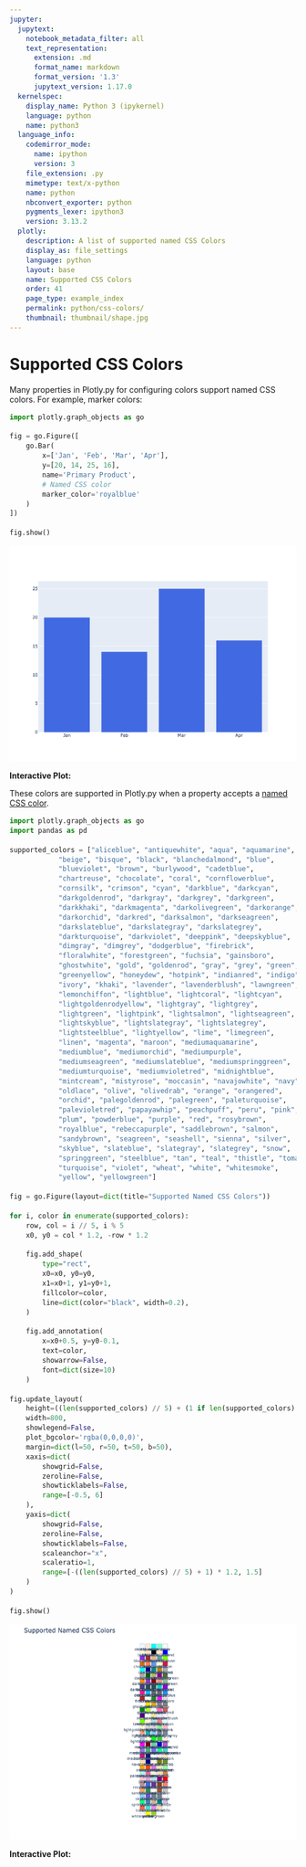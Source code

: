 ```yaml
---
jupyter:
  jupytext:
    notebook_metadata_filter: all
    text_representation:
      extension: .md
      format_name: markdown
      format_version: '1.3'
      jupytext_version: 1.17.0
  kernelspec:
    display_name: Python 3 (ipykernel)
    language: python
    name: python3
  language_info:
    codemirror_mode:
      name: ipython
      version: 3
    file_extension: .py
    mimetype: text/x-python
    name: python
    nbconvert_exporter: python
    pygments_lexer: ipython3
    version: 3.13.2
  plotly:
    description: A list of supported named CSS Colors
    display_as: file_settings
    language: python
    layout: base
    name: Supported CSS Colors
    order: 41
    page_type: example_index
    permalink: python/css-colors/
    thumbnail: thumbnail/shape.jpg
---
```


# Supported CSS Colors

Many properties in Plotly.py for configuring colors support named CSS colors. For example, marker colors:

```python
import plotly.graph_objects as go

fig = go.Figure([
    go.Bar(
        x=['Jan', 'Feb', 'Mar', 'Apr'],
        y=[20, 14, 25, 16],
        name='Primary Product',
        # Named CSS color
        marker_color='royalblue'
    )
])

fig.show()
```

![Generated Plot](./supported-colors_1.png)

**Interactive Plot:**

<div>                        <script type="text/javascript">window.PlotlyConfig = {MathJaxConfig: 'local'};</script>
        <script charset="utf-8" src="https://cdn.plot.ly/plotly-3.1.0.min.js" integrity="sha256-Ei4740bWZhaUTQuD6q9yQlgVCMPBz6CZWhevDYPv93A=" crossorigin="anonymous"></script>                <div id="plotly-div-1" class="plotly-graph-div" style="height:100%; width:100%;"></div>            <script type="text/javascript">                window.PLOTLYENV=window.PLOTLYENV || {};                                if (document.getElementById("plotly-div-1")) {                    Plotly.newPlot(                        "plotly-div-1",                        [{"marker":{"color":"royalblue"},"name":"Primary Product","x":["Jan","Feb","Mar","Apr"],"y":[20,14,25,16],"type":"bar"}],                        {"template":{"data":{"histogram2dcontour":[{"type":"histogram2dcontour","colorbar":{"outlinewidth":0,"ticks":""},"colorscale":[[0.0,"#0d0887"],[0.1111111111111111,"#46039f"],[0.2222222222222222,"#7201a8"],[0.3333333333333333,"#9c179e"],[0.4444444444444444,"#bd3786"],[0.5555555555555556,"#d8576b"],[0.6666666666666666,"#ed7953"],[0.7777777777777778,"#fb9f3a"],[0.8888888888888888,"#fdca26"],[1.0,"#f0f921"]]}],"choropleth":[{"type":"choropleth","colorbar":{"outlinewidth":0,"ticks":""}}],"histogram2d":[{"type":"histogram2d","colorbar":{"outlinewidth":0,"ticks":""},"colorscale":[[0.0,"#0d0887"],[0.1111111111111111,"#46039f"],[0.2222222222222222,"#7201a8"],[0.3333333333333333,"#9c179e"],[0.4444444444444444,"#bd3786"],[0.5555555555555556,"#d8576b"],[0.6666666666666666,"#ed7953"],[0.7777777777777778,"#fb9f3a"],[0.8888888888888888,"#fdca26"],[1.0,"#f0f921"]]}],"heatmap":[{"type":"heatmap","colorbar":{"outlinewidth":0,"ticks":""},"colorscale":[[0.0,"#0d0887"],[0.1111111111111111,"#46039f"],[0.2222222222222222,"#7201a8"],[0.3333333333333333,"#9c179e"],[0.4444444444444444,"#bd3786"],[0.5555555555555556,"#d8576b"],[0.6666666666666666,"#ed7953"],[0.7777777777777778,"#fb9f3a"],[0.8888888888888888,"#fdca26"],[1.0,"#f0f921"]]}],"contourcarpet":[{"type":"contourcarpet","colorbar":{"outlinewidth":0,"ticks":""}}],"contour":[{"type":"contour","colorbar":{"outlinewidth":0,"ticks":""},"colorscale":[[0.0,"#0d0887"],[0.1111111111111111,"#46039f"],[0.2222222222222222,"#7201a8"],[0.3333333333333333,"#9c179e"],[0.4444444444444444,"#bd3786"],[0.5555555555555556,"#d8576b"],[0.6666666666666666,"#ed7953"],[0.7777777777777778,"#fb9f3a"],[0.8888888888888888,"#fdca26"],[1.0,"#f0f921"]]}],"surface":[{"type":"surface","colorbar":{"outlinewidth":0,"ticks":""},"colorscale":[[0.0,"#0d0887"],[0.1111111111111111,"#46039f"],[0.2222222222222222,"#7201a8"],[0.3333333333333333,"#9c179e"],[0.4444444444444444,"#bd3786"],[0.5555555555555556,"#d8576b"],[0.6666666666666666,"#ed7953"],[0.7777777777777778,"#fb9f3a"],[0.8888888888888888,"#fdca26"],[1.0,"#f0f921"]]}],"mesh3d":[{"type":"mesh3d","colorbar":{"outlinewidth":0,"ticks":""}}],"scatter":[{"fillpattern":{"fillmode":"overlay","size":10,"solidity":0.2},"type":"scatter"}],"parcoords":[{"type":"parcoords","line":{"colorbar":{"outlinewidth":0,"ticks":""}}}],"scatterpolargl":[{"type":"scatterpolargl","marker":{"colorbar":{"outlinewidth":0,"ticks":""}}}],"bar":[{"error_x":{"color":"#2a3f5f"},"error_y":{"color":"#2a3f5f"},"marker":{"line":{"color":"#E5ECF6","width":0.5},"pattern":{"fillmode":"overlay","size":10,"solidity":0.2}},"type":"bar"}],"scattergeo":[{"type":"scattergeo","marker":{"colorbar":{"outlinewidth":0,"ticks":""}}}],"scatterpolar":[{"type":"scatterpolar","marker":{"colorbar":{"outlinewidth":0,"ticks":""}}}],"histogram":[{"marker":{"pattern":{"fillmode":"overlay","size":10,"solidity":0.2}},"type":"histogram"}],"scattergl":[{"type":"scattergl","marker":{"colorbar":{"outlinewidth":0,"ticks":""}}}],"scatter3d":[{"type":"scatter3d","line":{"colorbar":{"outlinewidth":0,"ticks":""}},"marker":{"colorbar":{"outlinewidth":0,"ticks":""}}}],"scattermap":[{"type":"scattermap","marker":{"colorbar":{"outlinewidth":0,"ticks":""}}}],"scattermapbox":[{"type":"scattermapbox","marker":{"colorbar":{"outlinewidth":0,"ticks":""}}}],"scatterternary":[{"type":"scatterternary","marker":{"colorbar":{"outlinewidth":0,"ticks":""}}}],"scattercarpet":[{"type":"scattercarpet","marker":{"colorbar":{"outlinewidth":0,"ticks":""}}}],"carpet":[{"aaxis":{"endlinecolor":"#2a3f5f","gridcolor":"white","linecolor":"white","minorgridcolor":"white","startlinecolor":"#2a3f5f"},"baxis":{"endlinecolor":"#2a3f5f","gridcolor":"white","linecolor":"white","minorgridcolor":"white","startlinecolor":"#2a3f5f"},"type":"carpet"}],"table":[{"cells":{"fill":{"color":"#EBF0F8"},"line":{"color":"white"}},"header":{"fill":{"color":"#C8D4E3"},"line":{"color":"white"}},"type":"table"}],"barpolar":[{"marker":{"line":{"color":"#E5ECF6","width":0.5},"pattern":{"fillmode":"overlay","size":10,"solidity":0.2}},"type":"barpolar"}],"pie":[{"automargin":true,"type":"pie"}]},"layout":{"autotypenumbers":"strict","colorway":["#636efa","#EF553B","#00cc96","#ab63fa","#FFA15A","#19d3f3","#FF6692","#B6E880","#FF97FF","#FECB52"],"font":{"color":"#2a3f5f"},"hovermode":"closest","hoverlabel":{"align":"left"},"paper_bgcolor":"white","plot_bgcolor":"#E5ECF6","polar":{"bgcolor":"#E5ECF6","angularaxis":{"gridcolor":"white","linecolor":"white","ticks":""},"radialaxis":{"gridcolor":"white","linecolor":"white","ticks":""}},"ternary":{"bgcolor":"#E5ECF6","aaxis":{"gridcolor":"white","linecolor":"white","ticks":""},"baxis":{"gridcolor":"white","linecolor":"white","ticks":""},"caxis":{"gridcolor":"white","linecolor":"white","ticks":""}},"coloraxis":{"colorbar":{"outlinewidth":0,"ticks":""}},"colorscale":{"sequential":[[0.0,"#0d0887"],[0.1111111111111111,"#46039f"],[0.2222222222222222,"#7201a8"],[0.3333333333333333,"#9c179e"],[0.4444444444444444,"#bd3786"],[0.5555555555555556,"#d8576b"],[0.6666666666666666,"#ed7953"],[0.7777777777777778,"#fb9f3a"],[0.8888888888888888,"#fdca26"],[1.0,"#f0f921"]],"sequentialminus":[[0.0,"#0d0887"],[0.1111111111111111,"#46039f"],[0.2222222222222222,"#7201a8"],[0.3333333333333333,"#9c179e"],[0.4444444444444444,"#bd3786"],[0.5555555555555556,"#d8576b"],[0.6666666666666666,"#ed7953"],[0.7777777777777778,"#fb9f3a"],[0.8888888888888888,"#fdca26"],[1.0,"#f0f921"]],"diverging":[[0,"#8e0152"],[0.1,"#c51b7d"],[0.2,"#de77ae"],[0.3,"#f1b6da"],[0.4,"#fde0ef"],[0.5,"#f7f7f7"],[0.6,"#e6f5d0"],[0.7,"#b8e186"],[0.8,"#7fbc41"],[0.9,"#4d9221"],[1,"#276419"]]},"xaxis":{"gridcolor":"white","linecolor":"white","ticks":"","title":{"standoff":15},"zerolinecolor":"white","automargin":true,"zerolinewidth":2},"yaxis":{"gridcolor":"white","linecolor":"white","ticks":"","title":{"standoff":15},"zerolinecolor":"white","automargin":true,"zerolinewidth":2},"scene":{"xaxis":{"backgroundcolor":"#E5ECF6","gridcolor":"white","linecolor":"white","showbackground":true,"ticks":"","zerolinecolor":"white","gridwidth":2},"yaxis":{"backgroundcolor":"#E5ECF6","gridcolor":"white","linecolor":"white","showbackground":true,"ticks":"","zerolinecolor":"white","gridwidth":2},"zaxis":{"backgroundcolor":"#E5ECF6","gridcolor":"white","linecolor":"white","showbackground":true,"ticks":"","zerolinecolor":"white","gridwidth":2}},"shapedefaults":{"line":{"color":"#2a3f5f"}},"annotationdefaults":{"arrowcolor":"#2a3f5f","arrowhead":0,"arrowwidth":1},"geo":{"bgcolor":"white","landcolor":"#E5ECF6","subunitcolor":"white","showland":true,"showlakes":true,"lakecolor":"white"},"title":{"x":0.05},"mapbox":{"style":"light"}}}},                        {"responsive": true}                    )                };            </script>        </div>

These colors are supported in Plotly.py when a property accepts a [named CSS color](https://developer.mozilla.org/en-US/docs/Web/CSS/named-color).

```python hide_code=true
import plotly.graph_objects as go
import pandas as pd

supported_colors = ["aliceblue", "antiquewhite", "aqua", "aquamarine", "azure",
            "beige", "bisque", "black", "blanchedalmond", "blue",
            "blueviolet", "brown", "burlywood", "cadetblue",
            "chartreuse", "chocolate", "coral", "cornflowerblue",
            "cornsilk", "crimson", "cyan", "darkblue", "darkcyan",
            "darkgoldenrod", "darkgray", "darkgrey", "darkgreen",
            "darkkhaki", "darkmagenta", "darkolivegreen", "darkorange",
            "darkorchid", "darkred", "darksalmon", "darkseagreen",
            "darkslateblue", "darkslategray", "darkslategrey",
            "darkturquoise", "darkviolet", "deeppink", "deepskyblue",
            "dimgray", "dimgrey", "dodgerblue", "firebrick",
            "floralwhite", "forestgreen", "fuchsia", "gainsboro",
            "ghostwhite", "gold", "goldenrod", "gray", "grey", "green",
            "greenyellow", "honeydew", "hotpink", "indianred", "indigo",
            "ivory", "khaki", "lavender", "lavenderblush", "lawngreen",
            "lemonchiffon", "lightblue", "lightcoral", "lightcyan",
            "lightgoldenrodyellow", "lightgray", "lightgrey",
            "lightgreen", "lightpink", "lightsalmon", "lightseagreen",
            "lightskyblue", "lightslategray", "lightslategrey",
            "lightsteelblue", "lightyellow", "lime", "limegreen",
            "linen", "magenta", "maroon", "mediumaquamarine",
            "mediumblue", "mediumorchid", "mediumpurple",
            "mediumseagreen", "mediumslateblue", "mediumspringgreen",
            "mediumturquoise", "mediumvioletred", "midnightblue",
            "mintcream", "mistyrose", "moccasin", "navajowhite", "navy",
            "oldlace", "olive", "olivedrab", "orange", "orangered",
            "orchid", "palegoldenrod", "palegreen", "paleturquoise",
            "palevioletred", "papayawhip", "peachpuff", "peru", "pink",
            "plum", "powderblue", "purple", "red", "rosybrown",
            "royalblue", "rebeccapurple", "saddlebrown", "salmon",
            "sandybrown", "seagreen", "seashell", "sienna", "silver",
            "skyblue", "slateblue", "slategray", "slategrey", "snow",
            "springgreen", "steelblue", "tan", "teal", "thistle", "tomato",
            "turquoise", "violet", "wheat", "white", "whitesmoke",
            "yellow", "yellowgreen"]

fig = go.Figure(layout=dict(title="Supported Named CSS Colors"))

for i, color in enumerate(supported_colors):
    row, col = i // 5, i % 5
    x0, y0 = col * 1.2, -row * 1.2

    fig.add_shape(
        type="rect",
        x0=x0, y0=y0,
        x1=x0+1, y1=y0+1,
        fillcolor=color,
        line=dict(color="black", width=0.2),
    )

    fig.add_annotation(
        x=x0+0.5, y=y0-0.1,
        text=color,
        showarrow=False,
        font=dict(size=10)
    )

fig.update_layout(
    height=((len(supported_colors) // 5) + (1 if len(supported_colors) % 5 else 0)) * 120,
    width=800,
    showlegend=False,
    plot_bgcolor='rgba(0,0,0,0)',
    margin=dict(l=50, r=50, t=50, b=50),
    xaxis=dict(
        showgrid=False,
        zeroline=False,
        showticklabels=False,
        range=[-0.5, 6]
    ),
    yaxis=dict(
        showgrid=False,
        zeroline=False,
        showticklabels=False,
        scaleanchor="x",
        scaleratio=1,
        range=[-((len(supported_colors) // 5) + 1) * 1.2, 1.5]
    )
)

fig.show()
```

![Generated Plot](./supported-colors_2.png)

**Interactive Plot:**

<div>                        <script type="text/javascript">window.PlotlyConfig = {MathJaxConfig: 'local'};</script>
        <script charset="utf-8" src="https://cdn.plot.ly/plotly-3.1.0.min.js" integrity="sha256-Ei4740bWZhaUTQuD6q9yQlgVCMPBz6CZWhevDYPv93A=" crossorigin="anonymous"></script>                <div id="plotly-div-2" class="plotly-graph-div" style="height:3600px; width:800px;"></div>            <script type="text/javascript">                window.PLOTLYENV=window.PLOTLYENV || {};                                if (document.getElementById("plotly-div-2")) {                    Plotly.newPlot(                        "plotly-div-2",                        [],                        {"title":{"text":"Supported Named CSS Colors"},"template":{"data":{"histogram2dcontour":[{"type":"histogram2dcontour","colorbar":{"outlinewidth":0,"ticks":""},"colorscale":[[0.0,"#0d0887"],[0.1111111111111111,"#46039f"],[0.2222222222222222,"#7201a8"],[0.3333333333333333,"#9c179e"],[0.4444444444444444,"#bd3786"],[0.5555555555555556,"#d8576b"],[0.6666666666666666,"#ed7953"],[0.7777777777777778,"#fb9f3a"],[0.8888888888888888,"#fdca26"],[1.0,"#f0f921"]]}],"choropleth":[{"type":"choropleth","colorbar":{"outlinewidth":0,"ticks":""}}],"histogram2d":[{"type":"histogram2d","colorbar":{"outlinewidth":0,"ticks":""},"colorscale":[[0.0,"#0d0887"],[0.1111111111111111,"#46039f"],[0.2222222222222222,"#7201a8"],[0.3333333333333333,"#9c179e"],[0.4444444444444444,"#bd3786"],[0.5555555555555556,"#d8576b"],[0.6666666666666666,"#ed7953"],[0.7777777777777778,"#fb9f3a"],[0.8888888888888888,"#fdca26"],[1.0,"#f0f921"]]}],"heatmap":[{"type":"heatmap","colorbar":{"outlinewidth":0,"ticks":""},"colorscale":[[0.0,"#0d0887"],[0.1111111111111111,"#46039f"],[0.2222222222222222,"#7201a8"],[0.3333333333333333,"#9c179e"],[0.4444444444444444,"#bd3786"],[0.5555555555555556,"#d8576b"],[0.6666666666666666,"#ed7953"],[0.7777777777777778,"#fb9f3a"],[0.8888888888888888,"#fdca26"],[1.0,"#f0f921"]]}],"contourcarpet":[{"type":"contourcarpet","colorbar":{"outlinewidth":0,"ticks":""}}],"contour":[{"type":"contour","colorbar":{"outlinewidth":0,"ticks":""},"colorscale":[[0.0,"#0d0887"],[0.1111111111111111,"#46039f"],[0.2222222222222222,"#7201a8"],[0.3333333333333333,"#9c179e"],[0.4444444444444444,"#bd3786"],[0.5555555555555556,"#d8576b"],[0.6666666666666666,"#ed7953"],[0.7777777777777778,"#fb9f3a"],[0.8888888888888888,"#fdca26"],[1.0,"#f0f921"]]}],"surface":[{"type":"surface","colorbar":{"outlinewidth":0,"ticks":""},"colorscale":[[0.0,"#0d0887"],[0.1111111111111111,"#46039f"],[0.2222222222222222,"#7201a8"],[0.3333333333333333,"#9c179e"],[0.4444444444444444,"#bd3786"],[0.5555555555555556,"#d8576b"],[0.6666666666666666,"#ed7953"],[0.7777777777777778,"#fb9f3a"],[0.8888888888888888,"#fdca26"],[1.0,"#f0f921"]]}],"mesh3d":[{"type":"mesh3d","colorbar":{"outlinewidth":0,"ticks":""}}],"scatter":[{"fillpattern":{"fillmode":"overlay","size":10,"solidity":0.2},"type":"scatter"}],"parcoords":[{"type":"parcoords","line":{"colorbar":{"outlinewidth":0,"ticks":""}}}],"scatterpolargl":[{"type":"scatterpolargl","marker":{"colorbar":{"outlinewidth":0,"ticks":""}}}],"bar":[{"error_x":{"color":"#2a3f5f"},"error_y":{"color":"#2a3f5f"},"marker":{"line":{"color":"#E5ECF6","width":0.5},"pattern":{"fillmode":"overlay","size":10,"solidity":0.2}},"type":"bar"}],"scattergeo":[{"type":"scattergeo","marker":{"colorbar":{"outlinewidth":0,"ticks":""}}}],"scatterpolar":[{"type":"scatterpolar","marker":{"colorbar":{"outlinewidth":0,"ticks":""}}}],"histogram":[{"marker":{"pattern":{"fillmode":"overlay","size":10,"solidity":0.2}},"type":"histogram"}],"scattergl":[{"type":"scattergl","marker":{"colorbar":{"outlinewidth":0,"ticks":""}}}],"scatter3d":[{"type":"scatter3d","line":{"colorbar":{"outlinewidth":0,"ticks":""}},"marker":{"colorbar":{"outlinewidth":0,"ticks":""}}}],"scattermap":[{"type":"scattermap","marker":{"colorbar":{"outlinewidth":0,"ticks":""}}}],"scattermapbox":[{"type":"scattermapbox","marker":{"colorbar":{"outlinewidth":0,"ticks":""}}}],"scatterternary":[{"type":"scatterternary","marker":{"colorbar":{"outlinewidth":0,"ticks":""}}}],"scattercarpet":[{"type":"scattercarpet","marker":{"colorbar":{"outlinewidth":0,"ticks":""}}}],"carpet":[{"aaxis":{"endlinecolor":"#2a3f5f","gridcolor":"white","linecolor":"white","minorgridcolor":"white","startlinecolor":"#2a3f5f"},"baxis":{"endlinecolor":"#2a3f5f","gridcolor":"white","linecolor":"white","minorgridcolor":"white","startlinecolor":"#2a3f5f"},"type":"carpet"}],"table":[{"cells":{"fill":{"color":"#EBF0F8"},"line":{"color":"white"}},"header":{"fill":{"color":"#C8D4E3"},"line":{"color":"white"}},"type":"table"}],"barpolar":[{"marker":{"line":{"color":"#E5ECF6","width":0.5},"pattern":{"fillmode":"overlay","size":10,"solidity":0.2}},"type":"barpolar"}],"pie":[{"automargin":true,"type":"pie"}]},"layout":{"autotypenumbers":"strict","colorway":["#636efa","#EF553B","#00cc96","#ab63fa","#FFA15A","#19d3f3","#FF6692","#B6E880","#FF97FF","#FECB52"],"font":{"color":"#2a3f5f"},"hovermode":"closest","hoverlabel":{"align":"left"},"paper_bgcolor":"white","plot_bgcolor":"#E5ECF6","polar":{"bgcolor":"#E5ECF6","angularaxis":{"gridcolor":"white","linecolor":"white","ticks":""},"radialaxis":{"gridcolor":"white","linecolor":"white","ticks":""}},"ternary":{"bgcolor":"#E5ECF6","aaxis":{"gridcolor":"white","linecolor":"white","ticks":""},"baxis":{"gridcolor":"white","linecolor":"white","ticks":""},"caxis":{"gridcolor":"white","linecolor":"white","ticks":""}},"coloraxis":{"colorbar":{"outlinewidth":0,"ticks":""}},"colorscale":{"sequential":[[0.0,"#0d0887"],[0.1111111111111111,"#46039f"],[0.2222222222222222,"#7201a8"],[0.3333333333333333,"#9c179e"],[0.4444444444444444,"#bd3786"],[0.5555555555555556,"#d8576b"],[0.6666666666666666,"#ed7953"],[0.7777777777777778,"#fb9f3a"],[0.8888888888888888,"#fdca26"],[1.0,"#f0f921"]],"sequentialminus":[[0.0,"#0d0887"],[0.1111111111111111,"#46039f"],[0.2222222222222222,"#7201a8"],[0.3333333333333333,"#9c179e"],[0.4444444444444444,"#bd3786"],[0.5555555555555556,"#d8576b"],[0.6666666666666666,"#ed7953"],[0.7777777777777778,"#fb9f3a"],[0.8888888888888888,"#fdca26"],[1.0,"#f0f921"]],"diverging":[[0,"#8e0152"],[0.1,"#c51b7d"],[0.2,"#de77ae"],[0.3,"#f1b6da"],[0.4,"#fde0ef"],[0.5,"#f7f7f7"],[0.6,"#e6f5d0"],[0.7,"#b8e186"],[0.8,"#7fbc41"],[0.9,"#4d9221"],[1,"#276419"]]},"xaxis":{"gridcolor":"white","linecolor":"white","ticks":"","title":{"standoff":15},"zerolinecolor":"white","automargin":true,"zerolinewidth":2},"yaxis":{"gridcolor":"white","linecolor":"white","ticks":"","title":{"standoff":15},"zerolinecolor":"white","automargin":true,"zerolinewidth":2},"scene":{"xaxis":{"backgroundcolor":"#E5ECF6","gridcolor":"white","linecolor":"white","showbackground":true,"ticks":"","zerolinecolor":"white","gridwidth":2},"yaxis":{"backgroundcolor":"#E5ECF6","gridcolor":"white","linecolor":"white","showbackground":true,"ticks":"","zerolinecolor":"white","gridwidth":2},"zaxis":{"backgroundcolor":"#E5ECF6","gridcolor":"white","linecolor":"white","showbackground":true,"ticks":"","zerolinecolor":"white","gridwidth":2}},"shapedefaults":{"line":{"color":"#2a3f5f"}},"annotationdefaults":{"arrowcolor":"#2a3f5f","arrowhead":0,"arrowwidth":1},"geo":{"bgcolor":"white","landcolor":"#E5ECF6","subunitcolor":"white","showland":true,"showlakes":true,"lakecolor":"white"},"title":{"x":0.05},"mapbox":{"style":"light"}}},"shapes":[{"fillcolor":"aliceblue","line":{"color":"black","width":0.2},"type":"rect","x0":0.0,"x1":1.0,"y0":0.0,"y1":1.0},{"fillcolor":"antiquewhite","line":{"color":"black","width":0.2},"type":"rect","x0":1.2,"x1":2.2,"y0":0.0,"y1":1.0},{"fillcolor":"aqua","line":{"color":"black","width":0.2},"type":"rect","x0":2.4,"x1":3.4,"y0":0.0,"y1":1.0},{"fillcolor":"aquamarine","line":{"color":"black","width":0.2},"type":"rect","x0":3.5999999999999996,"x1":4.6,"y0":0.0,"y1":1.0},{"fillcolor":"azure","line":{"color":"black","width":0.2},"type":"rect","x0":4.8,"x1":5.8,"y0":0.0,"y1":1.0},{"fillcolor":"beige","line":{"color":"black","width":0.2},"type":"rect","x0":0.0,"x1":1.0,"y0":-1.2,"y1":-0.19999999999999996},{"fillcolor":"bisque","line":{"color":"black","width":0.2},"type":"rect","x0":1.2,"x1":2.2,"y0":-1.2,"y1":-0.19999999999999996},{"fillcolor":"black","line":{"color":"black","width":0.2},"type":"rect","x0":2.4,"x1":3.4,"y0":-1.2,"y1":-0.19999999999999996},{"fillcolor":"blanchedalmond","line":{"color":"black","width":0.2},"type":"rect","x0":3.5999999999999996,"x1":4.6,"y0":-1.2,"y1":-0.19999999999999996},{"fillcolor":"blue","line":{"color":"black","width":0.2},"type":"rect","x0":4.8,"x1":5.8,"y0":-1.2,"y1":-0.19999999999999996},{"fillcolor":"blueviolet","line":{"color":"black","width":0.2},"type":"rect","x0":0.0,"x1":1.0,"y0":-2.4,"y1":-1.4},{"fillcolor":"brown","line":{"color":"black","width":0.2},"type":"rect","x0":1.2,"x1":2.2,"y0":-2.4,"y1":-1.4},{"fillcolor":"burlywood","line":{"color":"black","width":0.2},"type":"rect","x0":2.4,"x1":3.4,"y0":-2.4,"y1":-1.4},{"fillcolor":"cadetblue","line":{"color":"black","width":0.2},"type":"rect","x0":3.5999999999999996,"x1":4.6,"y0":-2.4,"y1":-1.4},{"fillcolor":"chartreuse","line":{"color":"black","width":0.2},"type":"rect","x0":4.8,"x1":5.8,"y0":-2.4,"y1":-1.4},{"fillcolor":"chocolate","line":{"color":"black","width":0.2},"type":"rect","x0":0.0,"x1":1.0,"y0":-3.5999999999999996,"y1":-2.5999999999999996},{"fillcolor":"coral","line":{"color":"black","width":0.2},"type":"rect","x0":1.2,"x1":2.2,"y0":-3.5999999999999996,"y1":-2.5999999999999996},{"fillcolor":"cornflowerblue","line":{"color":"black","width":0.2},"type":"rect","x0":2.4,"x1":3.4,"y0":-3.5999999999999996,"y1":-2.5999999999999996},{"fillcolor":"cornsilk","line":{"color":"black","width":0.2},"type":"rect","x0":3.5999999999999996,"x1":4.6,"y0":-3.5999999999999996,"y1":-2.5999999999999996},{"fillcolor":"crimson","line":{"color":"black","width":0.2},"type":"rect","x0":4.8,"x1":5.8,"y0":-3.5999999999999996,"y1":-2.5999999999999996},{"fillcolor":"cyan","line":{"color":"black","width":0.2},"type":"rect","x0":0.0,"x1":1.0,"y0":-4.8,"y1":-3.8},{"fillcolor":"darkblue","line":{"color":"black","width":0.2},"type":"rect","x0":1.2,"x1":2.2,"y0":-4.8,"y1":-3.8},{"fillcolor":"darkcyan","line":{"color":"black","width":0.2},"type":"rect","x0":2.4,"x1":3.4,"y0":-4.8,"y1":-3.8},{"fillcolor":"darkgoldenrod","line":{"color":"black","width":0.2},"type":"rect","x0":3.5999999999999996,"x1":4.6,"y0":-4.8,"y1":-3.8},{"fillcolor":"darkgray","line":{"color":"black","width":0.2},"type":"rect","x0":4.8,"x1":5.8,"y0":-4.8,"y1":-3.8},{"fillcolor":"darkgrey","line":{"color":"black","width":0.2},"type":"rect","x0":0.0,"x1":1.0,"y0":-6.0,"y1":-5.0},{"fillcolor":"darkgreen","line":{"color":"black","width":0.2},"type":"rect","x0":1.2,"x1":2.2,"y0":-6.0,"y1":-5.0},{"fillcolor":"darkkhaki","line":{"color":"black","width":0.2},"type":"rect","x0":2.4,"x1":3.4,"y0":-6.0,"y1":-5.0},{"fillcolor":"darkmagenta","line":{"color":"black","width":0.2},"type":"rect","x0":3.5999999999999996,"x1":4.6,"y0":-6.0,"y1":-5.0},{"fillcolor":"darkolivegreen","line":{"color":"black","width":0.2},"type":"rect","x0":4.8,"x1":5.8,"y0":-6.0,"y1":-5.0},{"fillcolor":"darkorange","line":{"color":"black","width":0.2},"type":"rect","x0":0.0,"x1":1.0,"y0":-7.199999999999999,"y1":-6.199999999999999},{"fillcolor":"darkorchid","line":{"color":"black","width":0.2},"type":"rect","x0":1.2,"x1":2.2,"y0":-7.199999999999999,"y1":-6.199999999999999},{"fillcolor":"darkred","line":{"color":"black","width":0.2},"type":"rect","x0":2.4,"x1":3.4,"y0":-7.199999999999999,"y1":-6.199999999999999},{"fillcolor":"darksalmon","line":{"color":"black","width":0.2},"type":"rect","x0":3.5999999999999996,"x1":4.6,"y0":-7.199999999999999,"y1":-6.199999999999999},{"fillcolor":"darkseagreen","line":{"color":"black","width":0.2},"type":"rect","x0":4.8,"x1":5.8,"y0":-7.199999999999999,"y1":-6.199999999999999},{"fillcolor":"darkslateblue","line":{"color":"black","width":0.2},"type":"rect","x0":0.0,"x1":1.0,"y0":-8.4,"y1":-7.4},{"fillcolor":"darkslategray","line":{"color":"black","width":0.2},"type":"rect","x0":1.2,"x1":2.2,"y0":-8.4,"y1":-7.4},{"fillcolor":"darkslategrey","line":{"color":"black","width":0.2},"type":"rect","x0":2.4,"x1":3.4,"y0":-8.4,"y1":-7.4},{"fillcolor":"darkturquoise","line":{"color":"black","width":0.2},"type":"rect","x0":3.5999999999999996,"x1":4.6,"y0":-8.4,"y1":-7.4},{"fillcolor":"darkviolet","line":{"color":"black","width":0.2},"type":"rect","x0":4.8,"x1":5.8,"y0":-8.4,"y1":-7.4},{"fillcolor":"deeppink","line":{"color":"black","width":0.2},"type":"rect","x0":0.0,"x1":1.0,"y0":-9.6,"y1":-8.6},{"fillcolor":"deepskyblue","line":{"color":"black","width":0.2},"type":"rect","x0":1.2,"x1":2.2,"y0":-9.6,"y1":-8.6},{"fillcolor":"dimgray","line":{"color":"black","width":0.2},"type":"rect","x0":2.4,"x1":3.4,"y0":-9.6,"y1":-8.6},{"fillcolor":"dimgrey","line":{"color":"black","width":0.2},"type":"rect","x0":3.5999999999999996,"x1":4.6,"y0":-9.6,"y1":-8.6},{"fillcolor":"dodgerblue","line":{"color":"black","width":0.2},"type":"rect","x0":4.8,"x1":5.8,"y0":-9.6,"y1":-8.6},{"fillcolor":"firebrick","line":{"color":"black","width":0.2},"type":"rect","x0":0.0,"x1":1.0,"y0":-10.799999999999999,"y1":-9.799999999999999},{"fillcolor":"floralwhite","line":{"color":"black","width":0.2},"type":"rect","x0":1.2,"x1":2.2,"y0":-10.799999999999999,"y1":-9.799999999999999},{"fillcolor":"forestgreen","line":{"color":"black","width":0.2},"type":"rect","x0":2.4,"x1":3.4,"y0":-10.799999999999999,"y1":-9.799999999999999},{"fillcolor":"fuchsia","line":{"color":"black","width":0.2},"type":"rect","x0":3.5999999999999996,"x1":4.6,"y0":-10.799999999999999,"y1":-9.799999999999999},{"fillcolor":"gainsboro","line":{"color":"black","width":0.2},"type":"rect","x0":4.8,"x1":5.8,"y0":-10.799999999999999,"y1":-9.799999999999999},{"fillcolor":"ghostwhite","line":{"color":"black","width":0.2},"type":"rect","x0":0.0,"x1":1.0,"y0":-12.0,"y1":-11.0},{"fillcolor":"gold","line":{"color":"black","width":0.2},"type":"rect","x0":1.2,"x1":2.2,"y0":-12.0,"y1":-11.0},{"fillcolor":"goldenrod","line":{"color":"black","width":0.2},"type":"rect","x0":2.4,"x1":3.4,"y0":-12.0,"y1":-11.0},{"fillcolor":"gray","line":{"color":"black","width":0.2},"type":"rect","x0":3.5999999999999996,"x1":4.6,"y0":-12.0,"y1":-11.0},{"fillcolor":"grey","line":{"color":"black","width":0.2},"type":"rect","x0":4.8,"x1":5.8,"y0":-12.0,"y1":-11.0},{"fillcolor":"green","line":{"color":"black","width":0.2},"type":"rect","x0":0.0,"x1":1.0,"y0":-13.2,"y1":-12.2},{"fillcolor":"greenyellow","line":{"color":"black","width":0.2},"type":"rect","x0":1.2,"x1":2.2,"y0":-13.2,"y1":-12.2},{"fillcolor":"honeydew","line":{"color":"black","width":0.2},"type":"rect","x0":2.4,"x1":3.4,"y0":-13.2,"y1":-12.2},{"fillcolor":"hotpink","line":{"color":"black","width":0.2},"type":"rect","x0":3.5999999999999996,"x1":4.6,"y0":-13.2,"y1":-12.2},{"fillcolor":"indianred","line":{"color":"black","width":0.2},"type":"rect","x0":4.8,"x1":5.8,"y0":-13.2,"y1":-12.2},{"fillcolor":"indigo","line":{"color":"black","width":0.2},"type":"rect","x0":0.0,"x1":1.0,"y0":-14.399999999999999,"y1":-13.399999999999999},{"fillcolor":"ivory","line":{"color":"black","width":0.2},"type":"rect","x0":1.2,"x1":2.2,"y0":-14.399999999999999,"y1":-13.399999999999999},{"fillcolor":"khaki","line":{"color":"black","width":0.2},"type":"rect","x0":2.4,"x1":3.4,"y0":-14.399999999999999,"y1":-13.399999999999999},{"fillcolor":"lavender","line":{"color":"black","width":0.2},"type":"rect","x0":3.5999999999999996,"x1":4.6,"y0":-14.399999999999999,"y1":-13.399999999999999},{"fillcolor":"lavenderblush","line":{"color":"black","width":0.2},"type":"rect","x0":4.8,"x1":5.8,"y0":-14.399999999999999,"y1":-13.399999999999999},{"fillcolor":"lawngreen","line":{"color":"black","width":0.2},"type":"rect","x0":0.0,"x1":1.0,"y0":-15.6,"y1":-14.6},{"fillcolor":"lemonchiffon","line":{"color":"black","width":0.2},"type":"rect","x0":1.2,"x1":2.2,"y0":-15.6,"y1":-14.6},{"fillcolor":"lightblue","line":{"color":"black","width":0.2},"type":"rect","x0":2.4,"x1":3.4,"y0":-15.6,"y1":-14.6},{"fillcolor":"lightcoral","line":{"color":"black","width":0.2},"type":"rect","x0":3.5999999999999996,"x1":4.6,"y0":-15.6,"y1":-14.6},{"fillcolor":"lightcyan","line":{"color":"black","width":0.2},"type":"rect","x0":4.8,"x1":5.8,"y0":-15.6,"y1":-14.6},{"fillcolor":"lightgoldenrodyellow","line":{"color":"black","width":0.2},"type":"rect","x0":0.0,"x1":1.0,"y0":-16.8,"y1":-15.8},{"fillcolor":"lightgray","line":{"color":"black","width":0.2},"type":"rect","x0":1.2,"x1":2.2,"y0":-16.8,"y1":-15.8},{"fillcolor":"lightgrey","line":{"color":"black","width":0.2},"type":"rect","x0":2.4,"x1":3.4,"y0":-16.8,"y1":-15.8},{"fillcolor":"lightgreen","line":{"color":"black","width":0.2},"type":"rect","x0":3.5999999999999996,"x1":4.6,"y0":-16.8,"y1":-15.8},{"fillcolor":"lightpink","line":{"color":"black","width":0.2},"type":"rect","x0":4.8,"x1":5.8,"y0":-16.8,"y1":-15.8},{"fillcolor":"lightsalmon","line":{"color":"black","width":0.2},"type":"rect","x0":0.0,"x1":1.0,"y0":-18.0,"y1":-17.0},{"fillcolor":"lightseagreen","line":{"color":"black","width":0.2},"type":"rect","x0":1.2,"x1":2.2,"y0":-18.0,"y1":-17.0},{"fillcolor":"lightskyblue","line":{"color":"black","width":0.2},"type":"rect","x0":2.4,"x1":3.4,"y0":-18.0,"y1":-17.0},{"fillcolor":"lightslategray","line":{"color":"black","width":0.2},"type":"rect","x0":3.5999999999999996,"x1":4.6,"y0":-18.0,"y1":-17.0},{"fillcolor":"lightslategrey","line":{"color":"black","width":0.2},"type":"rect","x0":4.8,"x1":5.8,"y0":-18.0,"y1":-17.0},{"fillcolor":"lightsteelblue","line":{"color":"black","width":0.2},"type":"rect","x0":0.0,"x1":1.0,"y0":-19.2,"y1":-18.2},{"fillcolor":"lightyellow","line":{"color":"black","width":0.2},"type":"rect","x0":1.2,"x1":2.2,"y0":-19.2,"y1":-18.2},{"fillcolor":"lime","line":{"color":"black","width":0.2},"type":"rect","x0":2.4,"x1":3.4,"y0":-19.2,"y1":-18.2},{"fillcolor":"limegreen","line":{"color":"black","width":0.2},"type":"rect","x0":3.5999999999999996,"x1":4.6,"y0":-19.2,"y1":-18.2},{"fillcolor":"linen","line":{"color":"black","width":0.2},"type":"rect","x0":4.8,"x1":5.8,"y0":-19.2,"y1":-18.2},{"fillcolor":"magenta","line":{"color":"black","width":0.2},"type":"rect","x0":0.0,"x1":1.0,"y0":-20.4,"y1":-19.4},{"fillcolor":"maroon","line":{"color":"black","width":0.2},"type":"rect","x0":1.2,"x1":2.2,"y0":-20.4,"y1":-19.4},{"fillcolor":"mediumaquamarine","line":{"color":"black","width":0.2},"type":"rect","x0":2.4,"x1":3.4,"y0":-20.4,"y1":-19.4},{"fillcolor":"mediumblue","line":{"color":"black","width":0.2},"type":"rect","x0":3.5999999999999996,"x1":4.6,"y0":-20.4,"y1":-19.4},{"fillcolor":"mediumorchid","line":{"color":"black","width":0.2},"type":"rect","x0":4.8,"x1":5.8,"y0":-20.4,"y1":-19.4},{"fillcolor":"mediumpurple","line":{"color":"black","width":0.2},"type":"rect","x0":0.0,"x1":1.0,"y0":-21.599999999999998,"y1":-20.599999999999998},{"fillcolor":"mediumseagreen","line":{"color":"black","width":0.2},"type":"rect","x0":1.2,"x1":2.2,"y0":-21.599999999999998,"y1":-20.599999999999998},{"fillcolor":"mediumslateblue","line":{"color":"black","width":0.2},"type":"rect","x0":2.4,"x1":3.4,"y0":-21.599999999999998,"y1":-20.599999999999998},{"fillcolor":"mediumspringgreen","line":{"color":"black","width":0.2},"type":"rect","x0":3.5999999999999996,"x1":4.6,"y0":-21.599999999999998,"y1":-20.599999999999998},{"fillcolor":"mediumturquoise","line":{"color":"black","width":0.2},"type":"rect","x0":4.8,"x1":5.8,"y0":-21.599999999999998,"y1":-20.599999999999998},{"fillcolor":"mediumvioletred","line":{"color":"black","width":0.2},"type":"rect","x0":0.0,"x1":1.0,"y0":-22.8,"y1":-21.8},{"fillcolor":"midnightblue","line":{"color":"black","width":0.2},"type":"rect","x0":1.2,"x1":2.2,"y0":-22.8,"y1":-21.8},{"fillcolor":"mintcream","line":{"color":"black","width":0.2},"type":"rect","x0":2.4,"x1":3.4,"y0":-22.8,"y1":-21.8},{"fillcolor":"mistyrose","line":{"color":"black","width":0.2},"type":"rect","x0":3.5999999999999996,"x1":4.6,"y0":-22.8,"y1":-21.8},{"fillcolor":"moccasin","line":{"color":"black","width":0.2},"type":"rect","x0":4.8,"x1":5.8,"y0":-22.8,"y1":-21.8},{"fillcolor":"navajowhite","line":{"color":"black","width":0.2},"type":"rect","x0":0.0,"x1":1.0,"y0":-24.0,"y1":-23.0},{"fillcolor":"navy","line":{"color":"black","width":0.2},"type":"rect","x0":1.2,"x1":2.2,"y0":-24.0,"y1":-23.0},{"fillcolor":"oldlace","line":{"color":"black","width":0.2},"type":"rect","x0":2.4,"x1":3.4,"y0":-24.0,"y1":-23.0},{"fillcolor":"olive","line":{"color":"black","width":0.2},"type":"rect","x0":3.5999999999999996,"x1":4.6,"y0":-24.0,"y1":-23.0},{"fillcolor":"olivedrab","line":{"color":"black","width":0.2},"type":"rect","x0":4.8,"x1":5.8,"y0":-24.0,"y1":-23.0},{"fillcolor":"orange","line":{"color":"black","width":0.2},"type":"rect","x0":0.0,"x1":1.0,"y0":-25.2,"y1":-24.2},{"fillcolor":"orangered","line":{"color":"black","width":0.2},"type":"rect","x0":1.2,"x1":2.2,"y0":-25.2,"y1":-24.2},{"fillcolor":"orchid","line":{"color":"black","width":0.2},"type":"rect","x0":2.4,"x1":3.4,"y0":-25.2,"y1":-24.2},{"fillcolor":"palegoldenrod","line":{"color":"black","width":0.2},"type":"rect","x0":3.5999999999999996,"x1":4.6,"y0":-25.2,"y1":-24.2},{"fillcolor":"palegreen","line":{"color":"black","width":0.2},"type":"rect","x0":4.8,"x1":5.8,"y0":-25.2,"y1":-24.2},{"fillcolor":"paleturquoise","line":{"color":"black","width":0.2},"type":"rect","x0":0.0,"x1":1.0,"y0":-26.4,"y1":-25.4},{"fillcolor":"palevioletred","line":{"color":"black","width":0.2},"type":"rect","x0":1.2,"x1":2.2,"y0":-26.4,"y1":-25.4},{"fillcolor":"papayawhip","line":{"color":"black","width":0.2},"type":"rect","x0":2.4,"x1":3.4,"y0":-26.4,"y1":-25.4},{"fillcolor":"peachpuff","line":{"color":"black","width":0.2},"type":"rect","x0":3.5999999999999996,"x1":4.6,"y0":-26.4,"y1":-25.4},{"fillcolor":"peru","line":{"color":"black","width":0.2},"type":"rect","x0":4.8,"x1":5.8,"y0":-26.4,"y1":-25.4},{"fillcolor":"pink","line":{"color":"black","width":0.2},"type":"rect","x0":0.0,"x1":1.0,"y0":-27.599999999999998,"y1":-26.599999999999998},{"fillcolor":"plum","line":{"color":"black","width":0.2},"type":"rect","x0":1.2,"x1":2.2,"y0":-27.599999999999998,"y1":-26.599999999999998},{"fillcolor":"powderblue","line":{"color":"black","width":0.2},"type":"rect","x0":2.4,"x1":3.4,"y0":-27.599999999999998,"y1":-26.599999999999998},{"fillcolor":"purple","line":{"color":"black","width":0.2},"type":"rect","x0":3.5999999999999996,"x1":4.6,"y0":-27.599999999999998,"y1":-26.599999999999998},{"fillcolor":"red","line":{"color":"black","width":0.2},"type":"rect","x0":4.8,"x1":5.8,"y0":-27.599999999999998,"y1":-26.599999999999998},{"fillcolor":"rosybrown","line":{"color":"black","width":0.2},"type":"rect","x0":0.0,"x1":1.0,"y0":-28.799999999999997,"y1":-27.799999999999997},{"fillcolor":"royalblue","line":{"color":"black","width":0.2},"type":"rect","x0":1.2,"x1":2.2,"y0":-28.799999999999997,"y1":-27.799999999999997},{"fillcolor":"rebeccapurple","line":{"color":"black","width":0.2},"type":"rect","x0":2.4,"x1":3.4,"y0":-28.799999999999997,"y1":-27.799999999999997},{"fillcolor":"saddlebrown","line":{"color":"black","width":0.2},"type":"rect","x0":3.5999999999999996,"x1":4.6,"y0":-28.799999999999997,"y1":-27.799999999999997},{"fillcolor":"salmon","line":{"color":"black","width":0.2},"type":"rect","x0":4.8,"x1":5.8,"y0":-28.799999999999997,"y1":-27.799999999999997},{"fillcolor":"sandybrown","line":{"color":"black","width":0.2},"type":"rect","x0":0.0,"x1":1.0,"y0":-30.0,"y1":-29.0},{"fillcolor":"seagreen","line":{"color":"black","width":0.2},"type":"rect","x0":1.2,"x1":2.2,"y0":-30.0,"y1":-29.0},{"fillcolor":"seashell","line":{"color":"black","width":0.2},"type":"rect","x0":2.4,"x1":3.4,"y0":-30.0,"y1":-29.0},{"fillcolor":"sienna","line":{"color":"black","width":0.2},"type":"rect","x0":3.5999999999999996,"x1":4.6,"y0":-30.0,"y1":-29.0},{"fillcolor":"silver","line":{"color":"black","width":0.2},"type":"rect","x0":4.8,"x1":5.8,"y0":-30.0,"y1":-29.0},{"fillcolor":"skyblue","line":{"color":"black","width":0.2},"type":"rect","x0":0.0,"x1":1.0,"y0":-31.2,"y1":-30.2},{"fillcolor":"slateblue","line":{"color":"black","width":0.2},"type":"rect","x0":1.2,"x1":2.2,"y0":-31.2,"y1":-30.2},{"fillcolor":"slategray","line":{"color":"black","width":0.2},"type":"rect","x0":2.4,"x1":3.4,"y0":-31.2,"y1":-30.2},{"fillcolor":"slategrey","line":{"color":"black","width":0.2},"type":"rect","x0":3.5999999999999996,"x1":4.6,"y0":-31.2,"y1":-30.2},{"fillcolor":"snow","line":{"color":"black","width":0.2},"type":"rect","x0":4.8,"x1":5.8,"y0":-31.2,"y1":-30.2},{"fillcolor":"springgreen","line":{"color":"black","width":0.2},"type":"rect","x0":0.0,"x1":1.0,"y0":-32.4,"y1":-31.4},{"fillcolor":"steelblue","line":{"color":"black","width":0.2},"type":"rect","x0":1.2,"x1":2.2,"y0":-32.4,"y1":-31.4},{"fillcolor":"tan","line":{"color":"black","width":0.2},"type":"rect","x0":2.4,"x1":3.4,"y0":-32.4,"y1":-31.4},{"fillcolor":"teal","line":{"color":"black","width":0.2},"type":"rect","x0":3.5999999999999996,"x1":4.6,"y0":-32.4,"y1":-31.4},{"fillcolor":"thistle","line":{"color":"black","width":0.2},"type":"rect","x0":4.8,"x1":5.8,"y0":-32.4,"y1":-31.4},{"fillcolor":"tomato","line":{"color":"black","width":0.2},"type":"rect","x0":0.0,"x1":1.0,"y0":-33.6,"y1":-32.6},{"fillcolor":"turquoise","line":{"color":"black","width":0.2},"type":"rect","x0":1.2,"x1":2.2,"y0":-33.6,"y1":-32.6},{"fillcolor":"violet","line":{"color":"black","width":0.2},"type":"rect","x0":2.4,"x1":3.4,"y0":-33.6,"y1":-32.6},{"fillcolor":"wheat","line":{"color":"black","width":0.2},"type":"rect","x0":3.5999999999999996,"x1":4.6,"y0":-33.6,"y1":-32.6},{"fillcolor":"white","line":{"color":"black","width":0.2},"type":"rect","x0":4.8,"x1":5.8,"y0":-33.6,"y1":-32.6},{"fillcolor":"whitesmoke","line":{"color":"black","width":0.2},"type":"rect","x0":0.0,"x1":1.0,"y0":-34.8,"y1":-33.8},{"fillcolor":"yellow","line":{"color":"black","width":0.2},"type":"rect","x0":1.2,"x1":2.2,"y0":-34.8,"y1":-33.8},{"fillcolor":"yellowgreen","line":{"color":"black","width":0.2},"type":"rect","x0":2.4,"x1":3.4,"y0":-34.8,"y1":-33.8}],"annotations":[{"font":{"size":10},"showarrow":false,"text":"aliceblue","x":0.5,"y":-0.1},{"font":{"size":10},"showarrow":false,"text":"antiquewhite","x":1.7,"y":-0.1},{"font":{"size":10},"showarrow":false,"text":"aqua","x":2.9,"y":-0.1},{"font":{"size":10},"showarrow":false,"text":"aquamarine","x":4.1,"y":-0.1},{"font":{"size":10},"showarrow":false,"text":"azure","x":5.3,"y":-0.1},{"font":{"size":10},"showarrow":false,"text":"beige","x":0.5,"y":-1.3},{"font":{"size":10},"showarrow":false,"text":"bisque","x":1.7,"y":-1.3},{"font":{"size":10},"showarrow":false,"text":"black","x":2.9,"y":-1.3},{"font":{"size":10},"showarrow":false,"text":"blanchedalmond","x":4.1,"y":-1.3},{"font":{"size":10},"showarrow":false,"text":"blue","x":5.3,"y":-1.3},{"font":{"size":10},"showarrow":false,"text":"blueviolet","x":0.5,"y":-2.5},{"font":{"size":10},"showarrow":false,"text":"brown","x":1.7,"y":-2.5},{"font":{"size":10},"showarrow":false,"text":"burlywood","x":2.9,"y":-2.5},{"font":{"size":10},"showarrow":false,"text":"cadetblue","x":4.1,"y":-2.5},{"font":{"size":10},"showarrow":false,"text":"chartreuse","x":5.3,"y":-2.5},{"font":{"size":10},"showarrow":false,"text":"chocolate","x":0.5,"y":-3.6999999999999997},{"font":{"size":10},"showarrow":false,"text":"coral","x":1.7,"y":-3.6999999999999997},{"font":{"size":10},"showarrow":false,"text":"cornflowerblue","x":2.9,"y":-3.6999999999999997},{"font":{"size":10},"showarrow":false,"text":"cornsilk","x":4.1,"y":-3.6999999999999997},{"font":{"size":10},"showarrow":false,"text":"crimson","x":5.3,"y":-3.6999999999999997},{"font":{"size":10},"showarrow":false,"text":"cyan","x":0.5,"y":-4.8999999999999995},{"font":{"size":10},"showarrow":false,"text":"darkblue","x":1.7,"y":-4.8999999999999995},{"font":{"size":10},"showarrow":false,"text":"darkcyan","x":2.9,"y":-4.8999999999999995},{"font":{"size":10},"showarrow":false,"text":"darkgoldenrod","x":4.1,"y":-4.8999999999999995},{"font":{"size":10},"showarrow":false,"text":"darkgray","x":5.3,"y":-4.8999999999999995},{"font":{"size":10},"showarrow":false,"text":"darkgrey","x":0.5,"y":-6.1},{"font":{"size":10},"showarrow":false,"text":"darkgreen","x":1.7,"y":-6.1},{"font":{"size":10},"showarrow":false,"text":"darkkhaki","x":2.9,"y":-6.1},{"font":{"size":10},"showarrow":false,"text":"darkmagenta","x":4.1,"y":-6.1},{"font":{"size":10},"showarrow":false,"text":"darkolivegreen","x":5.3,"y":-6.1},{"font":{"size":10},"showarrow":false,"text":"darkorange","x":0.5,"y":-7.299999999999999},{"font":{"size":10},"showarrow":false,"text":"darkorchid","x":1.7,"y":-7.299999999999999},{"font":{"size":10},"showarrow":false,"text":"darkred","x":2.9,"y":-7.299999999999999},{"font":{"size":10},"showarrow":false,"text":"darksalmon","x":4.1,"y":-7.299999999999999},{"font":{"size":10},"showarrow":false,"text":"darkseagreen","x":5.3,"y":-7.299999999999999},{"font":{"size":10},"showarrow":false,"text":"darkslateblue","x":0.5,"y":-8.5},{"font":{"size":10},"showarrow":false,"text":"darkslategray","x":1.7,"y":-8.5},{"font":{"size":10},"showarrow":false,"text":"darkslategrey","x":2.9,"y":-8.5},{"font":{"size":10},"showarrow":false,"text":"darkturquoise","x":4.1,"y":-8.5},{"font":{"size":10},"showarrow":false,"text":"darkviolet","x":5.3,"y":-8.5},{"font":{"size":10},"showarrow":false,"text":"deeppink","x":0.5,"y":-9.7},{"font":{"size":10},"showarrow":false,"text":"deepskyblue","x":1.7,"y":-9.7},{"font":{"size":10},"showarrow":false,"text":"dimgray","x":2.9,"y":-9.7},{"font":{"size":10},"showarrow":false,"text":"dimgrey","x":4.1,"y":-9.7},{"font":{"size":10},"showarrow":false,"text":"dodgerblue","x":5.3,"y":-9.7},{"font":{"size":10},"showarrow":false,"text":"firebrick","x":0.5,"y":-10.899999999999999},{"font":{"size":10},"showarrow":false,"text":"floralwhite","x":1.7,"y":-10.899999999999999},{"font":{"size":10},"showarrow":false,"text":"forestgreen","x":2.9,"y":-10.899999999999999},{"font":{"size":10},"showarrow":false,"text":"fuchsia","x":4.1,"y":-10.899999999999999},{"font":{"size":10},"showarrow":false,"text":"gainsboro","x":5.3,"y":-10.899999999999999},{"font":{"size":10},"showarrow":false,"text":"ghostwhite","x":0.5,"y":-12.1},{"font":{"size":10},"showarrow":false,"text":"gold","x":1.7,"y":-12.1},{"font":{"size":10},"showarrow":false,"text":"goldenrod","x":2.9,"y":-12.1},{"font":{"size":10},"showarrow":false,"text":"gray","x":4.1,"y":-12.1},{"font":{"size":10},"showarrow":false,"text":"grey","x":5.3,"y":-12.1},{"font":{"size":10},"showarrow":false,"text":"green","x":0.5,"y":-13.299999999999999},{"font":{"size":10},"showarrow":false,"text":"greenyellow","x":1.7,"y":-13.299999999999999},{"font":{"size":10},"showarrow":false,"text":"honeydew","x":2.9,"y":-13.299999999999999},{"font":{"size":10},"showarrow":false,"text":"hotpink","x":4.1,"y":-13.299999999999999},{"font":{"size":10},"showarrow":false,"text":"indianred","x":5.3,"y":-13.299999999999999},{"font":{"size":10},"showarrow":false,"text":"indigo","x":0.5,"y":-14.499999999999998},{"font":{"size":10},"showarrow":false,"text":"ivory","x":1.7,"y":-14.499999999999998},{"font":{"size":10},"showarrow":false,"text":"khaki","x":2.9,"y":-14.499999999999998},{"font":{"size":10},"showarrow":false,"text":"lavender","x":4.1,"y":-14.499999999999998},{"font":{"size":10},"showarrow":false,"text":"lavenderblush","x":5.3,"y":-14.499999999999998},{"font":{"size":10},"showarrow":false,"text":"lawngreen","x":0.5,"y":-15.7},{"font":{"size":10},"showarrow":false,"text":"lemonchiffon","x":1.7,"y":-15.7},{"font":{"size":10},"showarrow":false,"text":"lightblue","x":2.9,"y":-15.7},{"font":{"size":10},"showarrow":false,"text":"lightcoral","x":4.1,"y":-15.7},{"font":{"size":10},"showarrow":false,"text":"lightcyan","x":5.3,"y":-15.7},{"font":{"size":10},"showarrow":false,"text":"lightgoldenrodyellow","x":0.5,"y":-16.900000000000002},{"font":{"size":10},"showarrow":false,"text":"lightgray","x":1.7,"y":-16.900000000000002},{"font":{"size":10},"showarrow":false,"text":"lightgrey","x":2.9,"y":-16.900000000000002},{"font":{"size":10},"showarrow":false,"text":"lightgreen","x":4.1,"y":-16.900000000000002},{"font":{"size":10},"showarrow":false,"text":"lightpink","x":5.3,"y":-16.900000000000002},{"font":{"size":10},"showarrow":false,"text":"lightsalmon","x":0.5,"y":-18.1},{"font":{"size":10},"showarrow":false,"text":"lightseagreen","x":1.7,"y":-18.1},{"font":{"size":10},"showarrow":false,"text":"lightskyblue","x":2.9,"y":-18.1},{"font":{"size":10},"showarrow":false,"text":"lightslategray","x":4.1,"y":-18.1},{"font":{"size":10},"showarrow":false,"text":"lightslategrey","x":5.3,"y":-18.1},{"font":{"size":10},"showarrow":false,"text":"lightsteelblue","x":0.5,"y":-19.3},{"font":{"size":10},"showarrow":false,"text":"lightyellow","x":1.7,"y":-19.3},{"font":{"size":10},"showarrow":false,"text":"lime","x":2.9,"y":-19.3},{"font":{"size":10},"showarrow":false,"text":"limegreen","x":4.1,"y":-19.3},{"font":{"size":10},"showarrow":false,"text":"linen","x":5.3,"y":-19.3},{"font":{"size":10},"showarrow":false,"text":"magenta","x":0.5,"y":-20.5},{"font":{"size":10},"showarrow":false,"text":"maroon","x":1.7,"y":-20.5},{"font":{"size":10},"showarrow":false,"text":"mediumaquamarine","x":2.9,"y":-20.5},{"font":{"size":10},"showarrow":false,"text":"mediumblue","x":4.1,"y":-20.5},{"font":{"size":10},"showarrow":false,"text":"mediumorchid","x":5.3,"y":-20.5},{"font":{"size":10},"showarrow":false,"text":"mediumpurple","x":0.5,"y":-21.7},{"font":{"size":10},"showarrow":false,"text":"mediumseagreen","x":1.7,"y":-21.7},{"font":{"size":10},"showarrow":false,"text":"mediumslateblue","x":2.9,"y":-21.7},{"font":{"size":10},"showarrow":false,"text":"mediumspringgreen","x":4.1,"y":-21.7},{"font":{"size":10},"showarrow":false,"text":"mediumturquoise","x":5.3,"y":-21.7},{"font":{"size":10},"showarrow":false,"text":"mediumvioletred","x":0.5,"y":-22.900000000000002},{"font":{"size":10},"showarrow":false,"text":"midnightblue","x":1.7,"y":-22.900000000000002},{"font":{"size":10},"showarrow":false,"text":"mintcream","x":2.9,"y":-22.900000000000002},{"font":{"size":10},"showarrow":false,"text":"mistyrose","x":4.1,"y":-22.900000000000002},{"font":{"size":10},"showarrow":false,"text":"moccasin","x":5.3,"y":-22.900000000000002},{"font":{"size":10},"showarrow":false,"text":"navajowhite","x":0.5,"y":-24.1},{"font":{"size":10},"showarrow":false,"text":"navy","x":1.7,"y":-24.1},{"font":{"size":10},"showarrow":false,"text":"oldlace","x":2.9,"y":-24.1},{"font":{"size":10},"showarrow":false,"text":"olive","x":4.1,"y":-24.1},{"font":{"size":10},"showarrow":false,"text":"olivedrab","x":5.3,"y":-24.1},{"font":{"size":10},"showarrow":false,"text":"orange","x":0.5,"y":-25.3},{"font":{"size":10},"showarrow":false,"text":"orangered","x":1.7,"y":-25.3},{"font":{"size":10},"showarrow":false,"text":"orchid","x":2.9,"y":-25.3},{"font":{"size":10},"showarrow":false,"text":"palegoldenrod","x":4.1,"y":-25.3},{"font":{"size":10},"showarrow":false,"text":"palegreen","x":5.3,"y":-25.3},{"font":{"size":10},"showarrow":false,"text":"paleturquoise","x":0.5,"y":-26.5},{"font":{"size":10},"showarrow":false,"text":"palevioletred","x":1.7,"y":-26.5},{"font":{"size":10},"showarrow":false,"text":"papayawhip","x":2.9,"y":-26.5},{"font":{"size":10},"showarrow":false,"text":"peachpuff","x":4.1,"y":-26.5},{"font":{"size":10},"showarrow":false,"text":"peru","x":5.3,"y":-26.5},{"font":{"size":10},"showarrow":false,"text":"pink","x":0.5,"y":-27.7},{"font":{"size":10},"showarrow":false,"text":"plum","x":1.7,"y":-27.7},{"font":{"size":10},"showarrow":false,"text":"powderblue","x":2.9,"y":-27.7},{"font":{"size":10},"showarrow":false,"text":"purple","x":4.1,"y":-27.7},{"font":{"size":10},"showarrow":false,"text":"red","x":5.3,"y":-27.7},{"font":{"size":10},"showarrow":false,"text":"rosybrown","x":0.5,"y":-28.9},{"font":{"size":10},"showarrow":false,"text":"royalblue","x":1.7,"y":-28.9},{"font":{"size":10},"showarrow":false,"text":"rebeccapurple","x":2.9,"y":-28.9},{"font":{"size":10},"showarrow":false,"text":"saddlebrown","x":4.1,"y":-28.9},{"font":{"size":10},"showarrow":false,"text":"salmon","x":5.3,"y":-28.9},{"font":{"size":10},"showarrow":false,"text":"sandybrown","x":0.5,"y":-30.1},{"font":{"size":10},"showarrow":false,"text":"seagreen","x":1.7,"y":-30.1},{"font":{"size":10},"showarrow":false,"text":"seashell","x":2.9,"y":-30.1},{"font":{"size":10},"showarrow":false,"text":"sienna","x":4.1,"y":-30.1},{"font":{"size":10},"showarrow":false,"text":"silver","x":5.3,"y":-30.1},{"font":{"size":10},"showarrow":false,"text":"skyblue","x":0.5,"y":-31.3},{"font":{"size":10},"showarrow":false,"text":"slateblue","x":1.7,"y":-31.3},{"font":{"size":10},"showarrow":false,"text":"slategray","x":2.9,"y":-31.3},{"font":{"size":10},"showarrow":false,"text":"slategrey","x":4.1,"y":-31.3},{"font":{"size":10},"showarrow":false,"text":"snow","x":5.3,"y":-31.3},{"font":{"size":10},"showarrow":false,"text":"springgreen","x":0.5,"y":-32.5},{"font":{"size":10},"showarrow":false,"text":"steelblue","x":1.7,"y":-32.5},{"font":{"size":10},"showarrow":false,"text":"tan","x":2.9,"y":-32.5},{"font":{"size":10},"showarrow":false,"text":"teal","x":4.1,"y":-32.5},{"font":{"size":10},"showarrow":false,"text":"thistle","x":5.3,"y":-32.5},{"font":{"size":10},"showarrow":false,"text":"tomato","x":0.5,"y":-33.7},{"font":{"size":10},"showarrow":false,"text":"turquoise","x":1.7,"y":-33.7},{"font":{"size":10},"showarrow":false,"text":"violet","x":2.9,"y":-33.7},{"font":{"size":10},"showarrow":false,"text":"wheat","x":4.1,"y":-33.7},{"font":{"size":10},"showarrow":false,"text":"white","x":5.3,"y":-33.7},{"font":{"size":10},"showarrow":false,"text":"whitesmoke","x":0.5,"y":-34.9},{"font":{"size":10},"showarrow":false,"text":"yellow","x":1.7,"y":-34.9},{"font":{"size":10},"showarrow":false,"text":"yellowgreen","x":2.9,"y":-34.9}],"margin":{"l":50,"r":50,"t":50,"b":50},"xaxis":{"showgrid":false,"zeroline":false,"showticklabels":false,"range":[-0.5,6]},"yaxis":{"showgrid":false,"zeroline":false,"showticklabels":false,"scaleanchor":"x","scaleratio":1,"range":[-36.0,1.5]},"height":3600,"width":800,"showlegend":false,"plot_bgcolor":"rgba(0,0,0,0)"},                        {"responsive": true}                    )                };            </script>        </div>
